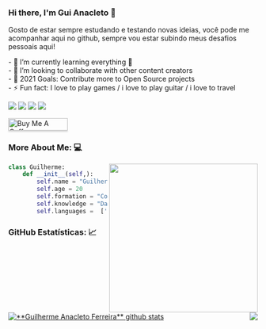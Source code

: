 ### Hi there, I'm Gui Anacleto 👋

Gosto de estar sempre estudando e testando novas ideias, você pode me acompanhar aqui no github, sempre vou estar subindo meus desafios pessoais aqui!

<p align="left">
- 🌱 I’m currently learning everything 🤣<br>
- 👯 I’m looking to collaborate with other content creators<br>
- 🥅 2021 Goals: Contribute more to Open Source projects<br>
- ⚡ Fun fact: I love to play games / i love to play guitar / i love to travel
</p>

<p align="left">
  <a href="#" alt="Gmail">
  <img src="https://img.shields.io/badge/-Gmail-FF0000?style=flat-square&labelColor=FF0000&logo=gmail&logoColor=white&link=ganacleto.ferreira@gmail.com" /></a>

  <a href="#" alt="Linkedin">
  <img src="https://img.shields.io/badge/-Linkedin-0e76a8?style=flat-square&logo=Linkedin&logoColor=white&link=https://www.linkedin.com/in/ganacleto/" /></a>
  
  <a href="#" alt="Facebook">
  <img src="https://img.shields.io/badge/-Facebook-3b5998?style=flat-square&labelColor=3b5998&logo=facebook&logoColor=white&link=https://www.facebook.com/Ganacleto18/"/></a>

  <a href="#" alt="Instagram">
  <img src="https://img.shields.io/badge/-Instagram-DF0174?style=flat-square&labelColor=DF0174&logo=instagram&logoColor=white&link=https://www.instagram.com/guih_anacleto/"/></a>

</p>

<a href="https://www.buymeacoffee.com/guianacleto" target="_blank"><img src="https://www.buymeacoffee.com/assets/img/custom_images/orange_img.png" alt="Buy Me A Coffee" style="height: 25px !important;width: 120px !important;box-shadow: 0px 3px 2px 0px rgba(190, 190, 190, 0.5) !important;-webkit-box-shadow: 0px 3px 2px 0px rgba(190, 190, 190, 0.5) !important;" ></a>

### More About Me: 💻

<img align="right" width="300" src="https://i2.wp.com/allhtaccess.info/wp-content/uploads/2018/03/programming.gif?fit=1281%2C716&ssl=1" />

```python
class Guilherme:
    def __init__(self,):
        self.name = "Guilherme Anacleto Ferreira"
        self.age = 20
        self.formation = "Computer Engineer"
        self.knowledge = "Data Scientist"
        self.languages =  ['Python','JavaScript','C#','Java']
```

### GitHub Estatísticas: 📈

<a href="https://github.com/GuiAnacleto">
 <img align="center" src="https://github-readme-stats.vercel.app/api?username=GuiAnacleto&show_icons=true&theme=dracula&line_height=27" alt="**Guilherme Anacleto Ferreira** github stats"/>
</a>

<a href="https://github.com/GuiAnacleto">
  <img align="right" src="https://github-readme-stats.vercel.app/api/top-langs/?username=GuiAnacleto&theme=dracula&hide_langs_below=1" />
</a>

